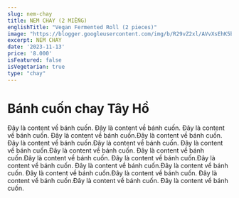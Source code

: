 ```yaml
---
slug: nem-chay
title: NEM CHAY (2 MIẾNG)
englishTitle: "Vegan Fermented Roll (2 pieces)"
image: "https://blogger.googleusercontent.com/img/b/R29vZ2xl/AVvXsEhK5b6o_4Y6jnGJnOnMuy8j3whblQUuOGkFw2oVmrd0yP8wmcG2whC_XphJihZSbO6oY4MzwyVzHQ96fJdJWfAqNJehGILesukqvXSGL_TLlWVQljg4Itr_8mrIDkY2T4fAOpW1aeBupULoUmzFfiQtPO8npcusb5lXl5agR9zr762hQQ/s1600/Nemchay(2mieng).jpg"
excerpt: NEM CHAY
date: '2023-11-13'
price: '8.000'
isFeatured: false
isVegetarian: true
type: "chay"
---
```

# Bánh cuốn chay Tây Hồ

Đây là content về bánh cuốn. Đây là content về bánh cuốn. Đây là content về bánh cuốn. Đây là content về bánh cuốn.Đây là content về bánh cuốn. Đây là content về bánh cuốn.Đây là content về bánh cuốn. Đây là content về bánh cuốn.Đây là content về bánh cuốn. Đây là content về bánh cuốn.Đây là content về bánh cuốn. Đây là content về bánh cuốn.Đây là content về bánh cuốn. Đây là content về bánh cuốn.Đây là content về bánh cuốn. Đây là content về bánh cuốn.Đây là content về bánh cuốn. Đây là content về bánh cuốn.Đây là content về bánh cuốn. Đây là content về bánh cuốn.